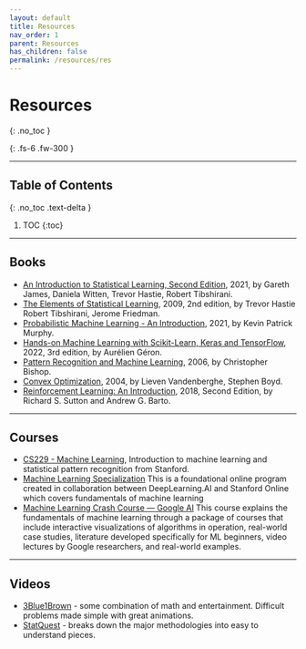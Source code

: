 ```yaml
---
layout: default
title: Resources
nav_order: 1
parent: Resources
has_children: false
permalink: /resources/res
---
```


# Resources
{: .no_toc }

{: .fs-6 .fw-300 }

---

## Table of Contents
{: .no_toc .text-delta }

1. TOC
{:toc}

---

## Books
- [An Introduction to Statistical Learning, Second Edition](https://www.statlearning.com/), 2021, by Gareth James, Daniela Witten, Trevor Hastie, Robert Tibshirani.
- [The Elements of Statistical Learning](https://web.stanford.edu/~hastie/ElemStatLearn/), 2009, 2nd edition, by Trevor Hastie Robert Tibshirani, Jerome Friedman.
- [Probabilistic Machine Learning - An Introduction](https://probml.github.io/pml-book/book1.html), 2021, by Kevin Patrick Murphy.
- [Hands-on Machine Learning with Scikit-Learn, Keras and TensorFlow](https://www.oreilly.com/library/view/hands-on-machine-learning/9781098125967/), 2022, 3rd edition, by  Aurélien Géron.
- [Pattern Recognition and Machine Learning](https://www.microsoft.com/en-us/research/uploads/prod/2006/01/Bishop-Pattern-Recognition-and-Machine-Learning-2006.pdf), 2006, by Christopher Bishop.
- [Convex Optimization](https://web.stanford.edu/~boyd/cvxbook/bv_cvxbook.pdf), 2004, by Lieven Vandenberghe, Stephen Boyd.
- [Reinforcement Learning: An Introduction](http://www.incompleteideas.net/book/the-book-2nd.html), 2018, Second Edition, by Richard S. Sutton and Andrew G. Barto.

---

## Courses
- [CS229 - Machine Learning](https://see.stanford.edu/Course/CS229), Introduction to machine learning and statistical pattern recognition from Stanford.
- [Machine Learning Specialization](https://www.coursera.org/specializations/machine-learning-introduction) This is a foundational online program created in collaboration between DeepLearning.AI and Stanford Online which covers fundamentals of machine learning
- [Machine Learning Crash Course — Google AI](https://learndigital.withgoogle.com/digitalgarage/course/machine-learning-crash-course) This course explains the fundamentals of machine learning through a package of courses that include interactive visualizations of algorithms in operation, real-world case studies, literature developed specifically for ML beginners, video lectures by Google researchers, and real-world examples.
 

---

## Videos
- [3Blue1Brown](https://www.youtube.com/c/3blue1brown/) - some combination of math and entertainment. Difficult problems made simple with great animations.
- [StatQuest](https://www.youtube.com/c/joshstarmer/) - breaks down the major methodologies into easy to understand pieces.





















